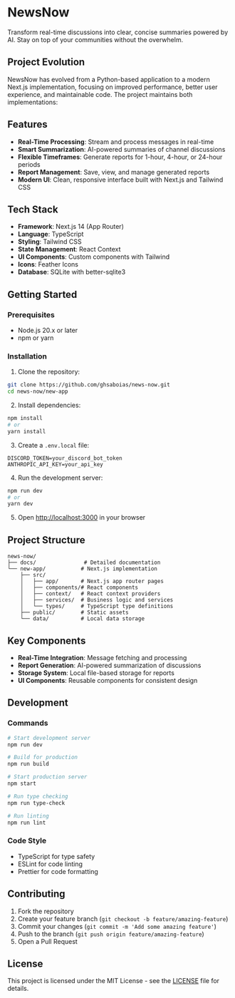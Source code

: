 # NewsNow

Transform real-time discussions into clear, concise summaries powered by AI. Stay on top of your communities without the overwhelm.

## Project Evolution

NewsNow has evolved from a Python-based application to a modern Next.js implementation, focusing on improved performance, better user experience, and maintainable code. The project maintains both implementations:

## Features

- **Real-Time Processing**: Stream and process messages in real-time
- **Smart Summarization**: AI-powered summaries of channel discussions
- **Flexible Timeframes**: Generate reports for 1-hour, 4-hour, or 24-hour periods
- **Report Management**: Save, view, and manage generated reports
- **Modern UI**: Clean, responsive interface built with Next.js and Tailwind CSS

## Tech Stack

- **Framework**: Next.js 14 (App Router)
- **Language**: TypeScript
- **Styling**: Tailwind CSS
- **State Management**: React Context
- **UI Components**: Custom components with Tailwind
- **Icons**: Feather Icons
- **Database**: SQLite with better-sqlite3

## Getting Started

### Prerequisites

- Node.js 20.x or later
- npm or yarn

### Installation

1. Clone the repository:
```bash
git clone https://github.com/ghsaboias/news-now.git
cd news-now/new-app
```

2. Install dependencies:
```bash
npm install
# or
yarn install
```

3. Create a `.env.local` file:
```env
DISCORD_TOKEN=your_discord_bot_token
ANTHROPIC_API_KEY=your_api_key
```

4. Run the development server:
```bash
npm run dev
# or
yarn dev
```

5. Open [http://localhost:3000](http://localhost:3000) in your browser

## Project Structure

```
news-now/
├── docs/               # Detailed documentation
└── new-app/           # Next.js implementation
    ├── src/
    │   ├── app/       # Next.js app router pages
    │   ├── components/# React components
    │   ├── context/   # React context providers
    │   ├── services/  # Business logic and services
    │   └── types/     # TypeScript type definitions
    ├── public/        # Static assets
    └── data/          # Local data storage
```

## Key Components

- **Real-Time Integration**: Message fetching and processing
- **Report Generation**: AI-powered summarization of discussions
- **Storage System**: Local file-based storage for reports
- **UI Components**: Reusable components for consistent design

## Development

### Commands

```bash
# Start development server
npm run dev

# Build for production
npm run build

# Start production server
npm start

# Run type checking
npm run type-check

# Run linting
npm run lint
```

### Code Style

- TypeScript for type safety
- ESLint for code linting
- Prettier for code formatting

## Contributing

1. Fork the repository
2. Create your feature branch (`git checkout -b feature/amazing-feature`)
3. Commit your changes (`git commit -m 'Add some amazing feature'`)
4. Push to the branch (`git push origin feature/amazing-feature`)
5. Open a Pull Request

## License

This project is licensed under the MIT License - see the [LICENSE](LICENSE) file for details. 